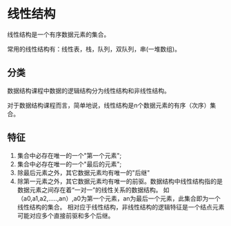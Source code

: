 # 线性结构

线性结构是一个有序数据元素的集合。

常用的线性结构有：线性表，栈，队列，双队列，串(一堆数组)。

## 分类

数据结构课程中数据的逻辑结构分为线性结构和非线性结构。

对于数据结构课程而言，简单地说，线性结构是n个数据元素的有序（次序）集合。

## 特征

1. 集合中必存在唯一的一个"第一个元素";
2. 集合中必存在唯一的一个"最后的元素";
3. 除最后元素之外，其它数据元素均有唯一的"后继"
4. 除第一元素之外，其它数据元素均有唯一的前驱。数据结构中线性结构指的是数据元素之间存在着“一对一”的线性关系的数据结构。
如（a0,a1,a2,.....,an）,a0为第一个元素，an为最后一个元素，此集合即为一个线性结构的集合。
相对应于线性结构，非线性结构的逻辑特征是一个结点元素可能对应多个直接前驱和多个后继。